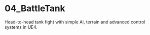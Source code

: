 # 04_BattleTank
Head-to-head tank fight with simple AI, terrain and advanced control systems in UE4.
